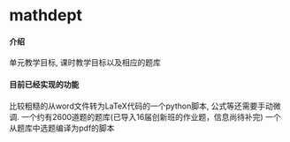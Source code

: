 # mathdept

#### 介绍
单元教学目标, 课时教学目标以及相应的题库

#### 目前已经实现的功能
比较粗糙的从word文件转为LaTeX代码的一个python脚本, 公式等还需要手动微调.
一个约有2600道题的题库(已导入16届创新班的作业题，信息尚待补完)
一个从题库中选题编译为pdf的脚本


